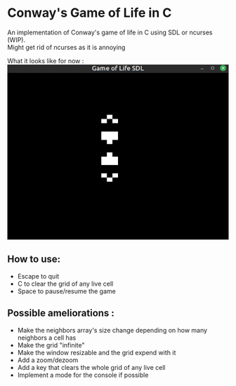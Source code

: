 # Conway's Game of Life in C

An implementation of Conway's game of life in C using SDL or ncurses (WIP).  
Might get rid of ncurses as it is annoying   

What it looks like for now :  
![A Penta-decathlon oscillator](GoL.png)

## How to use:
 - Escape to quit
 - C to clear the grid of any live cell
 - Space to pause/resume the game

## Possible ameliorations :
 - Make the neighbors array's size change depending on how many neighbors a cell has
 - Make the grid "infinite"
 - Make the window resizable and the grid expend with it
 - Add a zoom/dezoom
 - Add a key that clears the whole grid of any live cell
 - Implement a mode for the console if possible


